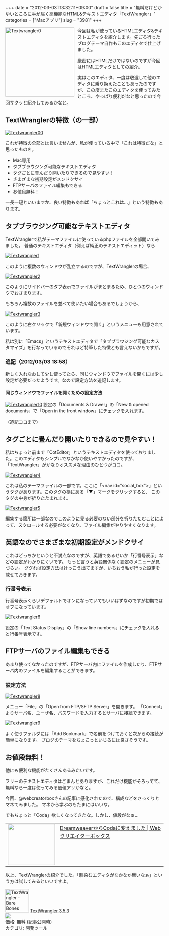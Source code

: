 +++
date = "2012-03-03T13:32:11+09:00"
draft = false
title = "無料だけどかゆいところに手が届く高機能なHTML&テキストエディタ「TextWrangler」"
categories = ["Macアプリ"]
slug = "3981"
+++

<div style="float: left; margin-right: 10px;"><a href="https://knk-n.com/images/2012/03/textwrangler0.png" title="Textwrangler0"><img src="https://knk-n.com/images/2012/03/textwrangler0.png" alt="Textwrangler0" title="textwrangler0.png" width="220px" /></a></div>

今回は私が使っているHTMLエディタ&テキストエディタを紹介します。先ごろ行ったブログテーマ自作もこのエディタで仕上げました。

厳密にはHTMLだけではないのですが今回はHTMLエディタとしての紹介。

実はこのエディタ、一度は敬遠して他のエディタに乗り換えたこともあったのですが、この度またこのエディタを使ってみたところ、やっぱり便利だなと思ったので今回サクッと紹介してみるかなと。<!--more--><h2>TextWranglerの特徴（の一部）</h2>

<a href="https://knk-n.com/images/2012/03/textwrangler00.jpg" title="Textwrangler00"><img src="https://knk-n.com/images/2012/03/textwrangler00.jpg" alt="Textwrangler00" title="textwrangler00.jpg" /></a>

これが特徴の全部とは言いませんが、私が使っている中で「これは特徴だな」と思ったものを。
<ul>
<li>Mac専用</li>
<li>タブブラウジング可能なテキストエディタ</li>
<li>タグごとに畳んだり開いたりできるので見やすい！</li>
<li>さまざまな初期設定がメンドクサイ</li>
<li>FTPサーバのファイル編集もできる</li>
<li>お値段無料！</li>
</ul>

一長一短といいますか、良い特徴もあれば「ちょっとこれは…」という特徴もあります。

<h2 id="textwrangler1">タブブラウジング可能なテキストエディタ</h2>

TextWranglerで私がテーマファイルに使っているphpファイルを全部開いてみました。
普通のテキストエディタ（例えば純正のテキストエディット）なら

<a href="https://knk-n.com/images/2012/03/textwrangler1.jpg" title="Textwrangler1"><img src="https://knk-n.com/images/2012/03/textwrangler1.jpg" alt="Textwrangler1" title="textwrangler1.jpg" /></a>

このように複数のウィンドウが乱立するのですが、TextWranglerの場合、

<a href="https://knk-n.com/images/2012/03/textwrangler2.jpg" title="Textwrangler2"><img src="https://knk-n.com/images/2012/03/textwrangler2.jpg" alt="Textwrangler2" title="textwrangler2.jpg" /></a>

このようにサイドバーのタブ表示でファイルがまとまるため、ひとつのウィンドウでおさまります。

もちろん複数のファイルを並べて使いたい場合もあるでしょうから、

<a href="https://knk-n.com/images/2012/03/textwrangler3.jpg" title="Textwrangler3"><img src="https://knk-n.com/images/2012/03/textwrangler3.jpg" alt="Textwrangler3" title="textwrangler3.jpg" /></a>

このように右クリックで「新規ウィンドウで開く」というメニューも用意されています。

私は別に「Emacs」というテキストエディタで「タブブラウジング可能なカスタマイズ」を行なっているのでそれほど特筆した特徴とも言えないかもですが。

<h3>追記（2012/03/03 18:58）</h3>

新しく入れなおして少し使ってたら、同じウィンドウでファイルを開くには少し設定が必要だったようです。なので設定方法を追記します。

<h4>同じウィンドウでファイルを開くための設定方法</h4>
<a href="https://knk-n.com/images/2012/03/textwrangler10.jpg" title="Textwrangler10"><img src="https://knk-n.com/images/2012/03/textwrangler10.jpg" alt="Textwrangler10" title="textwrangler10.jpg" /></a>
設定の「Documents & Drawer」の「New & opened documents」で「Open in the front window」にチェックを入れます。

（追記ココまで）

<h2 id="textwrangler2">タグごとに畳んだり開いたりできるので見やすい！</h2>
私はちょっと前まで「CotEditor」というテキストエディタを使っておりました。このエディタもシンプルでなかなか使いやすかったのですが、「TextWrangler」がかなりオススメな理由のひとつがココ。

<a href="https://knk-n.com/images/2012/03/textwrangler4.jpg" title="Textwrangler4"><img src="https://knk-n.com/images/2012/03/textwrangler4.jpg" alt="Textwrangler4" title="textwrangler4.jpg" /></a>

これは私のテーマファイルの一部です。ここに「&lt;nav id=&quot;social_box&quot;&gt;」というタグがあります。このタグの横にある「▼」マークをクリックすると、
このタグの中身が折りたたまれます。

<a href="https://knk-n.com/images/2012/03/textwrangler5.jpg" title="Textwrangler5"><img src="https://knk-n.com/images/2012/03/textwrangler5.jpg" alt="Textwrangler5" title="textwrangler5.jpg" /></a>

編集する箇所は一部なのでこのように見る必要のない部分を折りたたむことによって、スクロールする必要がなくなり、ファイル編集がやりやすくなります。


<h2>英語なのでさまざまな初期設定がメンドクサイ</h2>
これはどっちかというと不満点なのですが、英語であるせいか「行番号表示」などの設定がわかりにくいです。
もっと言うと英語関係なく設定のメニューが見づらい。
ググれば設定方法はけっこう出てますが、いちおう私が行った設定を載せておきます。

<h3>行番号表示</h3>
行番号表示くらいデフォルトでオンになっていてもいいはずなのですが初期ではオフになっています。

<a href="https://knk-n.com/images/2012/03/textwrangler6.jpg" title="Textwrangler6"><img src="https://knk-n.com/images/2012/03/textwrangler6.jpg" alt="Textwrangler6" title="textwrangler6.jpg" /></a>

設定の「Text Status Display」の「Show line numbers」にチェックを入れると行番号表示です。

<h2 id="textwrangler4">FTPサーバのファイル編集もできる</h2>
あまり使ってなかったのですが、FTPサーバ内にファイルを作成したり、FTPサーバ内のファイルを編集することができます。

<h3>設定方法</h3>

<a href="https://knk-n.com/images/2012/03/textwrangler8.jpg" title="Textwrangler8"><img src="https://knk-n.com/images/2012/03/textwrangler8.jpg" alt="Textwrangler8" title="textwrangler8.jpg" /></a>

メニュー「File」の「Open from FTP/SFTP Server」を開きます。
「Connect」よりサーバ名、ユーザ名、パスワードを入力するとサーバに接続できます。

<a href="https://knk-n.com/images/2012/03/textwrangler9.jpg" title="Textwrangler9"><img src="https://knk-n.com/images/2012/03/textwrangler9.jpg" alt="Textwrangler9" title="textwrangler9.jpg" /></a>

よく使うフォルダには「Add Bookmark」で名前をつけておくと次からの接続が簡単になります。
ブログのテーマをちょこっといじるには良さそうです。

<h2 id="textwrangler5">お値段無料！</h2>
他にも便利な機能がたくさんあるみたいです。

フリーのテキストエディタはごまんとありますが、これだけ機能がそろってて、無料なら一度は使ってみる価値アリかなと。

今回、@webcreatorboxさんの記事に感化されたので、構成などをさっくりとマネてみました。
マネから学ぶのもたまにはいいな。

でもちょっと「Coda」欲しくなってきたな。しかし、値段がなぁ…

<table width="100%"><td valign="top" width="150"><a href="http://www.webcreatorbox.com/tech/dreamweaver-to-coda/" target="_blank"><img class="sharehtml_img" border="0" src="http://capture.heartrails.com/150x130/shadow?http://www.webcreatorbox.com/tech/dreamweaver-to-coda/" width="150" height="130" /></a></td><td valign="top"><a  href="http://www.webcreatorbox.com/tech/dreamweaver-to-coda/" target="_blank">DreamweaverからCodaに変えました | Webクリエイターボックス</a><script type="text/javascript">var url="http://www.webcreatorbox.com/tech/dreamweaver-to-coda/";</script><script src="http://api.b.st-hatena.com/entry.count?url=http://www.webcreatorbox.com/tech/dreamweaver-to-coda/&callback=hatebTxt"></script></td></table>


以上、TextWranglerの紹介でした。「馴染むエディタがなかなか無いなぁ」という方は試してみるといいですよ。

<a href="http://itunes.apple.com/jp/app/textwrangler/id404010395?mt=12&uo=4" target="new"><img class="appstorehelper_appicn_mac" width="75" height="75" src="http://a1.mzstatic.com/us/r1000/045/Purple/49/8a/ab/mzi.vjqjrgzk.512x512-75.png" alt="TextWrangler - Bare Bones Software, Inc."></a>
<a href="http://itunes.apple.com/jp/app/textwrangler/id404010395?mt=12&uo=4" target="new">TextWrangler 3.5.3</a><br>
<a href="http://itunes.apple.com/jp/app/textwrangler/id404010395?mt=12&uo=4" target="itunes_store"><img class="appstorehelper_icn" src="http://ax.phobos.apple.com.edgesuite.net/ja_jp/images/web/linkmaker/badge_macappstore-sm.gif" ></a><br>
価格: 無料 (記事公開時)<br>
カテゴリ: 開発ツール<br>
